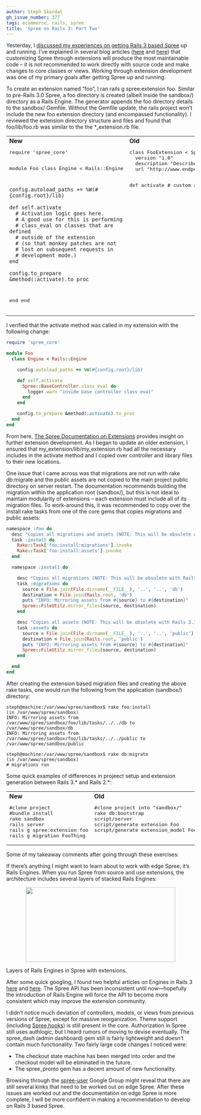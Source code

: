 ```yaml
---
author: Steph Skardal
gh_issue_number: 377
tags: ecommerce, rails, spree
title: 'Spree on Rails 3: Part Two'
---
```


Yesterday, I [discussed my experiences on getting Rails 3 based Spree](/blog/2010/10/25/spree-on-rails-3-part-one) up and running. I’ve explained in several blog articles ([here](/blog/2010/03/31/spree-software-development) and [here](/blog/2010/01/12/rails-ecommerce-spree-hooks-tutorial)) that customizing Spree through extensions will produce the most maintainable code – it is not recommended to work directly with source code and make changes to core classes or views. Working through extension development was one of my primary goals after getting Spree up and running.

To create an extension named “foo”, I ran rails g spree:extension foo. Similar to pre-Rails 3.0 Spree, a foo directory is created (albeit inside the sandbox/) directory as a Rails Engine. The generator appends the foo directory details to the sandbox/ Gemfile. Without the Gemfile update, the rails project won’t include the new foo extension directory (and encompassed functionality). I reviewed the extension directory structure and files and found that foo/lib/foo.rb was similar to the the *_extension.rb file.

<table cellpadding="20" cellspacing="0" width="100%">
<tbody><tr><td valign="top">
<b>New</b>
<pre class="brush:ruby">
require 'spree_core'

module Foo
  class Engine < Rails::Engine

    config.autoload_paths += %W(#{config.root}/lib)

    def self.activate
      # Activation logic goes here.
      # A good use for this is performing
      # class_eval on classes that are defined
      # outside of the extension
      # (so that monkey patches are not
      # lost on subsequent requests in
      # development mode.)
    end

    config.to_prepare &method(:activate).to_proc
  end
end
</pre>
</td><td valign="top">
<b>Old</b>
<pre class="brush:ruby">
class FooExtension < Spree::Extension
  version "1.0"
  description "Describe your extension here"
  url "http://www.endpoint.com/"

  def activate
    # custom application functionality here
  end
end
</pre>
</td></tr>
</tbody></table>

I verified that the activate method was called in my extension with the following change:

```ruby
require 'spree_core'

module Foo
  class Engine < Rails::Engine

    config.autoload_paths += %W(#{config.root}/lib)

    def self.activate
      Spree::BaseController.class_eval do
        logger.warn "inside base controller class eval"
      end
    end

    config.to_prepare &method(:activate).to_proc
  end
end
```

From here, [The Spree Documentation on Extensions](https://guides.spreecommerce.org/developer/extensions_tutorial.html) provides insight on further extension development. As I began to update an older extension, I ensured that my_extension/lib/my_extension.rb had all the necessary includes in the activate method and I copied over controller and library files to their new locations.

One issue that I came across was that migrations are not run with rake db:migrate and the public assets are not copied to the main project public directory on server restart. The documentation recommends building the migration within the application root (sandbox/), but this is not ideal to maintain modularity of extensions – each extension must include all of its migration files. To work-around this, it was recommended to copy over the install rake tasks from one of the core gems that copies migrations and public assets:

```ruby
namespace :foo do
  desc "Copies all migrations and assets (NOTE: This will be obsolete with Rails 3.1)"
  task :install do
    Rake::Task['foo:install:migrations'].invoke
    Rake::Task['foo:install:assets'].invoke
  end

  namespace :install do

    desc "Copies all migrations (NOTE: This will be obsolete with Rails 3.1)"
    task :migrations do
      source = File.join(File.dirname(__FILE__), '..', '..', 'db')
      destination = File.join(Rails.root, 'db')
      puts "INFO: Mirroring assets from #{source} to #{destination}"
      Spree::FileUtilz.mirror_files(source, destination)
    end

    desc "Copies all assets (NOTE: This will be obsolete with Rails 3.1)"
    task :assets do
      source = File.join(File.dirname(__FILE__), '..', '..', 'public')
      destination = File.join(Rails.root, 'public')
      puts "INFO: Mirroring assets from #{source} to #{destination}"
      Spree::FileUtilz.mirror_files(source, destination)
    end

  end
end
```

After creating the extension based migration files and creating the above rake tasks, one would run the following from the application (sandbox/) directory:

```nohighlight
steph@machine:/var/www/spree/sandbox$ rake foo:install
(in /var/www/spree/sandbox)
INFO: Mirroring assets from /var/www/spree/sandbox/foo/lib/tasks/../../db to /var/www/spree/sandbox/db
INFO: Mirroring assets from /var/www/spree/sandbox/foo/lib/tasks/../../public to /var/www/spree/sandbox/public

steph@machine:/var/www/spree/sandbox$ rake db:migrate
(in /var/www/spree/sandbox)
# migrations run
```

Some quick examples of differences in projeect setup and extension generation between Rails 3.* and Rails 2.*:

<table cellpadding="20" cellspacing="0" width="100%">
<tbody><tr><td valign="top">
<b>New</b>
<pre class="brush:plain">
#clone project
#bundle install
rake sandbox
rails server
rails g spree:extension foo
rails g migration FooThing
</pre>
</td><td valign="top">
<b>Old</b>
<pre class="brush:plain">
#clone project into "sandbox/"
rake db:bootstrap
script/server
script/generate extension Foo
script/generate extension_model Foo thing name:string start:date
</pre>
</td></tr>
</tbody></table>

Some of my takeaway comments after going through these exercises:

If there’s anything I might want to learn about to work with edge Spree, it’s Rails Engines. When you run Spree from source and use extensions, the architecture includes several layers of stacked Rails Engines:

<a href="/blog/2010/10/25/spree-on-rails-3-part-two/image-0-big.jpeg" onblur="try {parent.deselectBloggerImageGracefully();} catch(e) {}"><img alt="" border="0" id="BLOGGER_PHOTO_ID_5532069288049287234" src="/blog/2010/10/25/spree-on-rails-3-part-two/image-0.jpeg" style="display:block; margin:0px auto 10px; text-align:center;cursor:pointer; cursor:hand;width: 400px; height: 200px;"/></a>

Layers of Rails Engines in Spree with extensions.

After some quick googling, I found two helpful articles on Engines in Rails 3 [here](https://web.archive.org/web/20100414171720/http://www.themodestrubyist.com/2010/03/01/rails-3-plugins---part-1---the-big-picture/) and [here](https://web.archive.org/web/20101112142245/http://www.themodestrubyist.com/2010/03/05/rails-3-plugins---part-2---writing-an-engine/). The Spree API has been inconsistent until now—​hopefully the introduction of Rails Engine will force the API to become more consistent which may improve the extension community.

I didn’t notice much deviation of controllers, models, or views from previous versions of Spree, except for massive reorganization. Theme support (including [Spree hooks](/blog/2010/01/12/rails-ecommerce-spree-hooks-tutorial)) is still present in the core. Authorization in Spree still uses authlogic, but I heard rumors of moving to devise eventually. The spree_dash (admin dashboard) gem still is fairly lightweight and doesn’t contain much functionality. Two fairly large code changes I noticed were:

- The checkout state machine has been merged into order and the checkout model will be eliminated in the future.
- The spree_promo gem has a decent amount of new functionality.

Browsing through the [spree-user](https://groups.google.com/forum/#!forum/spree-user) Google Group might reveal that there are still several kinks that need to be worked out on edge Spree. After these issues are worked out and the documentation on edge Spree is more complete, I will be more confident in making a recommendation to develop on Rails 3 based Spree.


